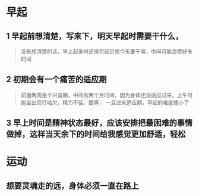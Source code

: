 #  早起

##  1 早起前想清楚，写来下，明天早起时需要干什么，
>没有想清楚的话，早上起来时还得花经历想今天要干嘛，中间可能浪费好多时间

##  2 初期会有一个痛苦的适应期
> 前面两周是个兴奋期，中间有两个月时间，因为身体还没适应过来，上午可能会出现打哈欠，精力不佳，困等，
>一旦过来适应期，早起的难度就小了


## 3 早上时间是精神状态最好，应该安排把最困难的事情做掉，这样当天余下的时间给我感觉更加舒适，轻松





# 运动

## 想要灵魂走的远，身体必须一直在路上
